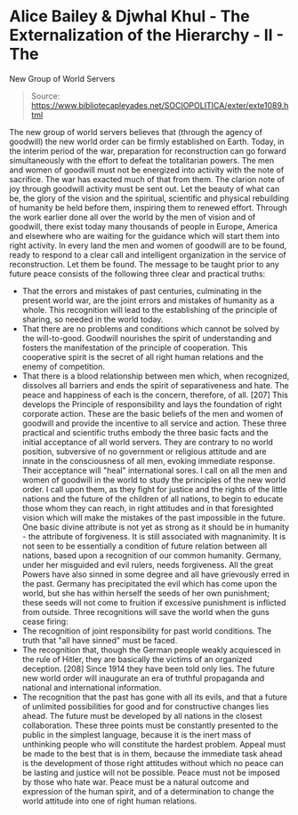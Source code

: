 # Alice Bailey & Djwhal Khul - The Externalization of the Hierarchy - II - The
New Group of World Servers

> Source: https://www.bibliotecapleyades.net/SOCIOPOLITICA/exter/exte1089.html

The new
group of world servers believes that (through the agency of goodwill) the new world order
can be firmly established on Earth. Today, in the interim period of the war, preparation
for reconstruction can go forward simultaneously with the effort to defeat the
totalitarian powers.
The men and women of goodwill must not be energized into activity with the note of
sacrifice. The war has exacted much of that from them. The clarion note of joy through
goodwill activity must be sent out. Let the beauty of what can be, the glory of the vision
and the spiritual, scientific and physical rebuilding of humanity be held before them,
inspiring them to renewed effort.
Through the work earlier done all over the world by the men of vision and of goodwill,
there exist today many thousands of people in Europe, America and elsewhere who are
waiting for the guidance which will start them into right activity. In every land the men
and women of goodwill are to be found, ready to respond to a clear call and intelligent
organization in the service of reconstruction. Let them be found.
The message to be taught prior to any future peace consists of the following three
clear and practical truths:
- That the errors and mistakes of past centuries, culminating in the present world war,
are the joint errors and mistakes of humanity as a whole. This recognition will lead to
the establishing of the principle of sharing, so needed in the world today.
- That there are no problems and conditions which cannot be solved by the will-to-good.
Goodwill nourishes the spirit of understanding and fosters the manifestation of the
principle of cooperation. This cooperative spirit is the secret of all right human
relations and the enemy of competition.
- That there is a blood relationship between men which, when recognized, dissolves all
barriers and ends the spirit of separativeness and hate. The peace and happiness of each
is the concern, therefore, of all. [207] This develops the Principle of responsibility and
lays the foundation of right corporate action.
These are the basic beliefs of the men and women of goodwill and provide the incentive
to all service and action. These three practical and scientific truths embody the three
basic facts and the initial acceptance of all world servers. They are contrary to no world
position, subversive of no government or religious attitude and are innate in the
consciousness of all men, evoking immediate response. Their acceptance will
"heal" international sores.
I call on all the men and women of goodwill in the world to study the principles of the
new world order. I call upon them, as they fight for justice and the rights of the little
nations and the future of the children of all nations, to begin to educate those whom they
can reach, in right attitudes and in that foresighted vision which will make the mistakes
of the past impossible in the future.
One basic divine attribute is not yet as strong as it should be in humanity - the
attribute of forgiveness. It is still associated with magnanimity. It is not seen to be
essentially a condition of future relation between all nations, based upon a recognition
of our common humanity. Germany, under her misguided and evil rulers, needs forgiveness.
All the great Powers have also sinned in some degree and all have grievously erred in the
past. Germany has precipitated the evil which has come upon the world, but she has within
herself the seeds of her own punishment; these seeds will not come to fruition if
excessive punishment is inflicted from outside.
Three recognitions will save the world when the guns cease firing:
- The recognition of joint responsibility for past world conditions. The truth that
"all have sinned" must be faced.
- The recognition that, though the German people weakly acquiesced in the rule of Hitler,
they are basically the victims of an organized deception. [208] Since 1914 they have been
told only lies. The future new world order will inaugurate an era of truthful propaganda
and national and international information.
- The recognition that the past has gone with all its evils, and that a future of
unlimited possibilities for good and for constructive changes lies ahead. The future must
be developed by all nations in the closest collaboration.
These three points must be constantly presented to the public in the simplest language,
because it is the inert mass of unthinking people who will constitute the hardest problem.
Appeal must be made to the best that is in them, because the immediate task ahead is the
development of those right attitudes without which no peace can be lasting and justice
will not be possible. Peace must not be imposed by those who hate war. Peace must
be a natural outcome and expression of the human spirit, and of a determination to change
the world attitude into one of right human relations.
